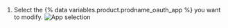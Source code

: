 1. Select the {% data variables.product.prodname_oauth_app %} you want to modify.
   ![App selection](/assets/images/oauth-apps/oauth_apps_choose_app_post2dot12.png)
